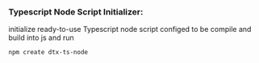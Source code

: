 ### Typescript Node Script Initializer:
initialize ready-to-use Typescript node script configed to be compile and build into js and run

```bash
npm create dtx-ts-node
```
